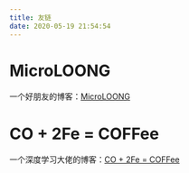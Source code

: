 ```yaml
---
title: 友链
date: 2020-05-19 21:54:54
---
```


# MicroLOONG
一个好朋友的博客：[MicroLOONG](https://blog.microloong.xyz/)

# CO + 2Fe = COFFee
一个深度学习大佬的博客：[CO + 2Fe = COFFee](https://cyfeng.science/)

